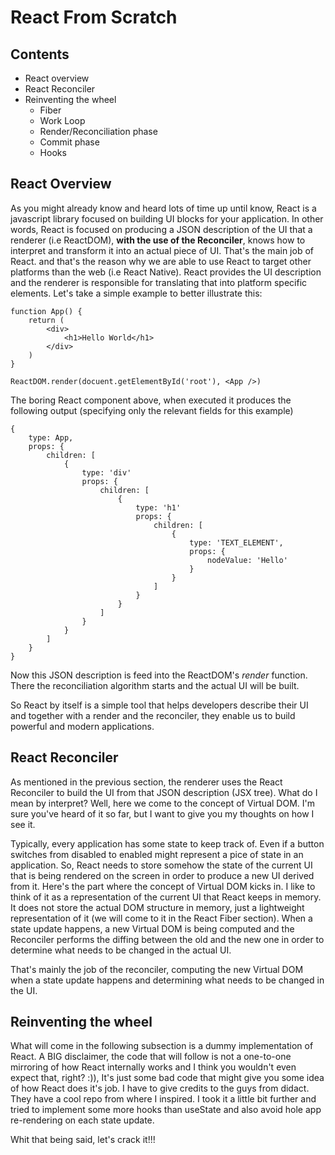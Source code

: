 # React From Scratch

## Contents

- React overview
- React Reconciler
- Reinventing the wheel
  - Fiber
  - Work Loop
  - Render/Reconciliation phase
  - Commit phase
  - Hooks

## React Overview

As you might already know and heard lots of time up until know, React is a javascript library focused on building UI blocks for your application. In other words, React is focused on producing a JSON description of the UI that a renderer (i.e ReactDOM), **with the use of the Reconciler**, knows how to interpret and transform it into an actual piece of UI. That's the main job of React. and that's the reason why we are able to use React to target other platforms than the web (i.e React Native). React provides the UI description and the renderer is responsible for translating that into platform specific elements. Let's take a simple example to better illustrate this:

```
function App() {
	return (
		<div>
			<h1>Hello World</h1>
		</div>
	)
}

ReactDOM.render(docuent.getElementById('root'), <App />)
```

The boring React component above, when executed it produces the following output (specifying only the relevant fields for this example)

```
{
	type: App,
	props: {
		children: [
			{
				type: 'div'
				props: {
					children: [
						{
							type: 'h1'
							props: {
								children: [
									{
										type: 'TEXT_ELEMENT',
										props: {
											nodeValue: 'Hello'
										}
									}
								]
							}
						}
					]
				}
			}
		]
	}
}
```

Now this JSON description is feed into the ReactDOM's _render_ function. There the reconciliation algorithm starts and the actual UI will be built.

So React by itself is a simple tool that helps developers describe their UI and together with a render and the reconciler, they enable us to build powerful and modern applications.

## React Reconciler

As mentioned in the previous section, the renderer uses the React Reconciler to build the UI from that JSON description (JSX tree). What do I mean by interpret? Well, here we come to the concept of Virtual DOM. I'm sure you've heard of it so far, but I want to give you my thoughts on how I see it.

Typically, every application has some state to keep track of. Even if a button switches from disabled to enabled might represent a pice of state in an application. So, React needs to store somehow the state of the current UI that is being rendered on the screen in order to produce a new UI derived from it. Here's the part where the concept of Virtual DOM kicks in. I like to think of it as a representation of the current UI that React keeps in memory. It does not store the actual DOM structure in memory, just a lightweight representation of it (we will come to it in the React Fiber section). When a state update happens, a new Virtual DOM is being computed and the Reconciler performs the diffing between the old and the new one in order to determine what needs to be changed in the actual UI.

That's mainly the job of the reconciler, computing the new Virtual DOM when a state update happens and determining what needs to be changed in the UI.

## Reinventing the wheel

What will come in the following subsection is a dummy implementation of React. A BIG disclaimer, the code that will follow is not a one-to-one mirroring of how React internally works and I think you wouldn't even expect that, right? :)), It's just some bad code that might give you some idea of how React does it's job. I have to give credits to the guys from didact. They have a cool repo from where I inspired. I took it a little bit further and tried to implement some more hooks than useState and also avoid hole app re-rendering on each state update.

Whit that being said, let's crack it!!!
